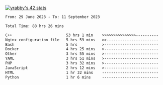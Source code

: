 
[![yrabby's 42 stats](https://badge42.vercel.app/api/v2/cljfd5ku6003508mg283uc00s/stats?cursusId=21&coalitionId=64)](https://github.com/JaeSeoKim/badge42)

<!--START_SECTION:waka-->

```txt
From: 29 June 2023 - To: 11 September 2023

Total Time: 88 hrs 26 mins

C++                        53 hrs 1 min    >>>>>>>>>>>>>>>----------   59.96 %
Nginx configuration file   5 hrs 59 mins   >>-----------------------   06.77 %
Bash                       5 hrs           >------------------------   05.67 %
Docker                     4 hrs 25 mins   >------------------------   05.01 %
Other                      3 hrs 55 mins   >------------------------   04.44 %
YAML                       3 hrs 51 mins   >------------------------   04.36 %
PHP                        3 hrs 32 mins   >------------------------   04.00 %
JavaScript                 2 hrs 12 mins   >------------------------   02.50 %
HTML                       1 hr 32 mins    -------------------------   01.75 %
Python                     1 hr 6 mins     -------------------------   01.25 %
```

<!--END_SECTION:waka-->